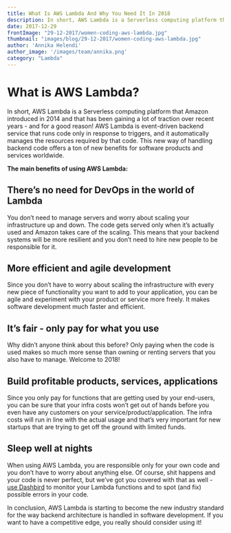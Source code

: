 ```yaml
---
title: What Is AWS Lambda And Why You Need It In 2018
description: In short, AWS Lambda is a Serverless computing platform that Amazon introduced in 2014 and that has been gaining a lot of traction over recent years - and for a good reason!
date: 2017-12-29
frontImage: "29-12-2017/women-coding-aws-lambda.jpg"
thumbnail: "images/blog/29-12-2017/women-coding-aws-lambda.jpg"
author: 'Annika Helendi'
author_image: '/images/team/annika.png'
category: "Lambda"
---
```


# What is AWS Lambda?
In short, AWS Lambda is a Serverless computing platform that Amazon introduced in 2014 and that has been gaining a lot of traction over recent years - and for a good reason! AWS Lambda is event-driven backend service that runs code only in response to triggers, and it automatically manages the resources required by that code. This new way of handling backend code offers a ton of new benefits for software products and services worldwide.

**The main benefits of using AWS Lambda:**

## There’s no need for DevOps in the world of Lambda
You don’t need to manage servers and worry about scaling your infrastructure up and down. The code gets served only when it’s actually used and Amazon takes care of the scaling. This means that your backend systems will be more resilient and you don’t need to hire new people to be responsible for it.

## More efficient and agile development
Since you don’t have to worry about scaling the infrastructure with every new piece of functionality you want to add to your application, you can be agile and experiment with your product or service more freely. It makes software development much faster and efficient.

## It’s fair - only pay for what you use
Why didn’t anyone think about this before? Only paying when the code is used makes so much more sense than owning or renting servers that you also have to manage. Welcome to 2018!

## Build profitable products, services, applications
Since you only pay for functions that are getting used by your end-users, you can be sure that your infra costs won’t get out of hands before you even have any customers on your service/product/application. The infra costs will run in line with the actual usage and that’s very important for new startups that are trying to get off the ground with limited funds.

## Sleep well at nights
When using AWS Lambda, you are responsible only for your own code and you don’t have to worry about anything else. Of course, shit happens and your code is never perfect, but we’ve got you covered with that as well - <a href='https://dashbird.io' target='_blank'>use Dashbird</a> to monitor your Lambda functions and to spot (and fix) possible errors in your code.


In conclusion, AWS Lambda is starting to become the new industry standard for the way backend architecture is handled in software development. If you want to have a competitive edge, you really should consider using it!
